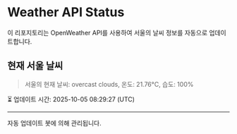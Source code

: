 
# Weather API Status

이 리포지토리는 OpenWeather API를 사용하여 서울의 날씨 정보를 자동으로 업데이트합니다.

## 현재 서울 날씨
> 서울의 현재 날씨: overcast clouds, 온도: 21.76°C, 습도: 100%

⏳ 업데이트 시간: 2025-10-05 08:29:27 (UTC)

---
자동 업데이트 봇에 의해 관리됩니다.

